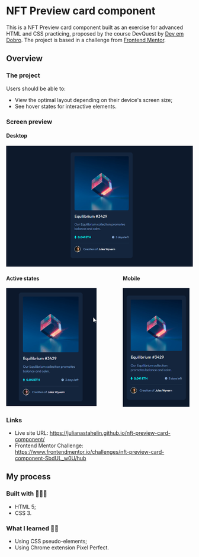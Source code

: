 <h1>NFT Preview card component</h1>
<p> This is a NFT Preview card component built as an exercise for advanced HTML and CSS practicing, proposed by the course DevQuest by <a href="https://github.com/devemdobro" target="_blank">Dev em Dobro</a>. The project is based in a challenge from <a href="https://www.frontendmentor.io/" target="_blank">Frontend Mentor</a>.</p>


<h2>Overview</h2>

<h3>The project</h3>
<p>Users should be able to:
<ul>
    <li>View the optimal layout depending on their device's screen size;</li>
    <li>See hover states for interactive elements.</li>
</ul>

<h3>Screen preview</h3>
<h4>Desktop</h4>
<a href="https://julianastahelin.github.io/nft-preview-card-component/" style="display:block;"><img src="design/design-desktop.png" alt="image showing project on desktop size"></a>
<div style="display:flex; gap:10px;">
    <div style="display:flex; flex-direction:column;">
        <h4 style="display:inline-block;">Active states</h4>
        <a href="https://julianastahelin.github.io/nft-preview-card-component/"><img src="design/active-states.gif" alt="image showing project on mobile size" style="width: 80%;"></a>
    </div>
    <div style="display:flex; flex-direction:column;">
        <h4 style="display:inline-block;">Mobile</h4>
        <a href="https://julianastahelin.github.io/nft-preview-card-component/"><img src="design/design-mobile.png" alt="image showing project on mobile size" style="width: 95%;"></a>
    </div>
</div>

<h3>Links</h3>
<ul>
    <li>Live site URL: <a href="https://julianastahelin.github.io/nft-preview-card-component/">https://julianastahelin.github.io/nft-preview-card-component/</a></li>
    <li>Frontend Mentor Challenge: <a href="https://www.frontendmentor.io/challenges/nft-preview-card-component-SbdUL_w0U/hub">https://www.frontendmentor.io/challenges/nft-preview-card-component-SbdUL_w0U/hub</a></li>
</ul>

<h2>My process</h2>

<h3>Built with 👩🏽‍💻</h3> 
<ul>
    <li>HTML 5;</li>
    <li>CSS 3.</li>
</ul>

<h3>What I learned 💪🏽</h3>
<ul>
    <li>Using CSS pseudo-elements;</li>
    <li>Using Chrome extension Pixel Perfect.</li>
</ul>